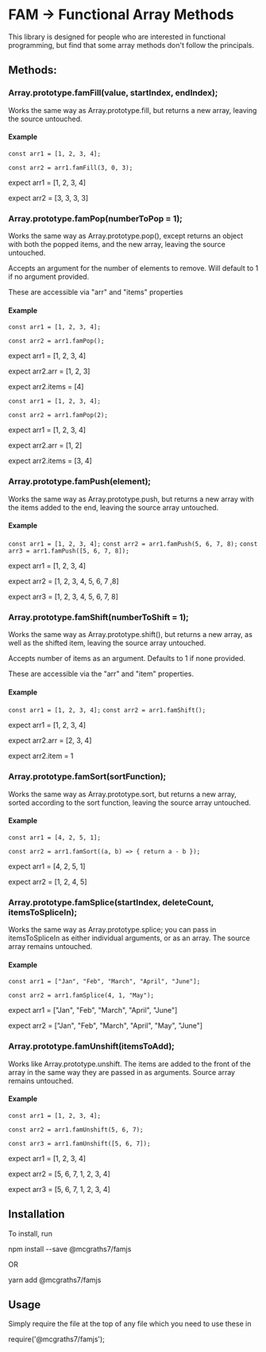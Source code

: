 # FAM -> Functional Array Methods

This library is designed for people who are interested in functional programming, but find that some array methods don't follow the principals.

## Methods:

### Array.prototype.famFill(value, startIndex, endIndex);

Works the same way as Array.prototype.fill, but returns a new array, leaving the source untouched.

#### Example

`const arr1 = [1, 2, 3, 4];`

`const arr2 = arr1.famFill(3, 0, 3);`

expect arr1 = [1, 2, 3, 4]

expect arr2 = [3, 3, 3, 3]

### Array.prototype.famPop(numberToPop = 1);

Works the same way as Array.prototype.pop(), except returns an object with both the popped items, and the new array, leaving the source untouched.

Accepts an argument for the number of elements to remove. Will default to 1 if no argument provided.

These are accessible via "arr" and "items" properties

#### Example

`const arr1 = [1, 2, 3, 4];`

`const arr2 = arr1.famPop();`

expect arr1 = [1, 2, 3, 4]

expect arr2.arr = [1, 2, 3]

expect arr2.items = [4]

`const arr1 = [1, 2, 3, 4];`

`const arr2 = arr1.famPop(2);`

expect arr1 = [1, 2, 3, 4]

expect arr2.arr = [1, 2]

expect arr2.items = [3, 4]

### Array.prototype.famPush(element);

Works the same way as Array.prototype.push, but returns a new array with the items added to the end, leaving the source array untouched.

#### Example

`const arr1 = [1, 2, 3, 4];`
`const arr2 = arr1.famPush(5, 6, 7, 8);`
`const arr3 = arr1.famPush([5, 6, 7, 8]);`

expect arr1 = [1, 2, 3, 4]

expect arr2 = [1, 2, 3, 4, 5, 6, 7 ,8]

expect arr3 = [1, 2, 3, 4, 5, 6, 7, 8]

### Array.prototype.famShift(numberToShift = 1);

Works the same way as Array.prototype.shift(), but returns a new array, as well as the shifted item, leaving the source array untouched.

Accepts number of items as an argument. Defaults to 1 if none provided.

These are accessible via the "arr" and "item" properties.

#### Example

`const arr1 = [1, 2, 3, 4];`
`const arr2 = arr1.famShift();`

expect arr1 = [1, 2, 3, 4]

expect arr2.arr = [2, 3, 4]

expect arr2.item = 1

### Array.prototype.famSort(sortFunction);

Works the same way as Array.prototype.sort, but returns a new array, sorted according to the sort function, leaving the source array untouched.

#### Example

`const arr1 = [4, 2, 5, 1];`

`const arr2 = arr1.famSort((a, b) => { return a - b });`

expect arr1 = [4, 2, 5, 1]

expect arr2 = [1, 2, 4, 5]

### Array.prototype.famSplice(startIndex, deleteCount, itemsToSpliceIn);

Works the same way as Array.prototype.splice; you can pass in itemsToSpliceIn as either individual arguments, or as an array. The source array remains untouched.

#### Example

`const arr1 = ["Jan", "Feb", "March", "April", "June"];`

`const arr2 = arr1.famSplice(4, 1, "May");`

expect arr1 = ["Jan", "Feb", "March", "April", "June"]

expect arr2 = ["Jan", "Feb", "March", "April", "May", "June"]

### Array.prototype.famUnshift(itemsToAdd);

Works like Array.prototype.unshift. The items are added to the front of the array in the same way they are passed in as arguments. Source array remains untouched.

#### Example

`const arr1 = [1, 2, 3, 4];`

`const arr2 = arr1.famUnshift(5, 6, 7);`

`const arr3 = arr1.famUnshift([5, 6, 7]);`

expect arr1 = [1, 2, 3, 4]

expect arr2 = [5, 6, 7, 1, 2, 3, 4]

expect arr3 = [5, 6, 7, 1, 2, 3, 4]

## Installation

To install, run

npm install --save @mcgraths7/famjs

OR

yarn add @mcgraths7/famjs

## Usage

Simply require the file at the top of any file which you need to use these in

require('@mcgraths7/famjs');
